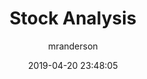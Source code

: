 ---
date: 2019-04-20 23:48:05
layout: post
title: Stock Analysis
image: assets/img/reports/stock.jpg
page_url: https://rikesh-patel-analyze-stock-stocks-3fvft1.streamlitapp.com/
category: Dashboard
tags:
  - Web App
  - Machine Learning
author: mranderson
paginate: true
---